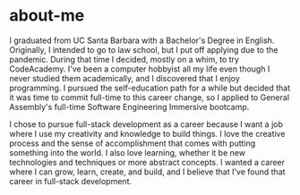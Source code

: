 # about-me
I graduated from UC Santa Barbara with a Bachelor's Degree in English. Originally, I intended to go to law school, but I put off applying due to the pandemic. During that time I decided, mostly on a whim, to try CodeAcademy. I've been a computer hobbyist all my life even though I never studied them academically, and I discovered that I enjoy programming. I pursued the self-education path for a while but decided that it was time to commit full-time to this career change, so I applied to General Assembly's full-time Software Engineering Immersive bootcamp.

I chose to pursue full-stack development as a career because I want a job where I use my creativity and knowledge to build things. I love the creative process and the sense of accomplishment that comes with putting something into the world. I also love learning, whether it be new technologies and techniques or more abstract concepts. I wanted a career where I can grow, learn, create, and build, and I believe that I've found that career in full-stack development.
